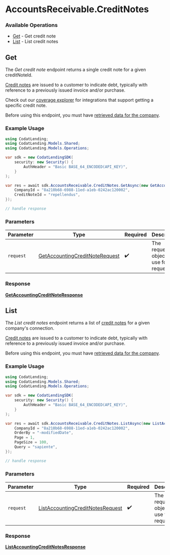 # AccountsReceivable.CreditNotes

### Available Operations

* [Get](#get) - Get credit note
* [List](#list) - List credit notes

## Get

The *Get credit note* endpoint returns a single credit note for a given creditNoteId.

[Credit notes](https://docs.codat.io/accounting-api#/schemas/CreditNote) are issued to a customer to indicate debt, typically with reference to a previously issued invoice and/or purchase.

Check out our [coverage explorer](https://knowledge.codat.io/supported-features/accounting?view=tab-by-data-type&dataType=creditNotes) for integrations that support getting a specific credit note.

Before using this endpoint, you must have [retrieved data for the company](https://docs.codat.io/lending-api#/operations/refresh-company-data).


### Example Usage

```csharp
using CodatLending;
using CodatLending.Models.Shared;
using CodatLending.Models.Operations;

var sdk = new CodatLendingSDK(
    security: new Security() {
        AuthHeader = "Basic BASE_64_ENCODED(API_KEY)",
    }
);

var res = await sdk.AccountsReceivable.CreditNotes.GetAsync(new GetAccountingCreditNoteRequest() {
    CompanyId = "8a210b68-6988-11ed-a1eb-0242ac120002",
    CreditNoteId = "repellendus",
});

// handle response
```

### Parameters

| Parameter                                                                                   | Type                                                                                        | Required                                                                                    | Description                                                                                 |
| ------------------------------------------------------------------------------------------- | ------------------------------------------------------------------------------------------- | ------------------------------------------------------------------------------------------- | ------------------------------------------------------------------------------------------- |
| `request`                                                                                   | [GetAccountingCreditNoteRequest](../../models/operations/GetAccountingCreditNoteRequest.md) | :heavy_check_mark:                                                                          | The request object to use for the request.                                                  |


### Response

**[GetAccountingCreditNoteResponse](../../models/operations/GetAccountingCreditNoteResponse.md)**


## List

The *List credit notes* endpoint returns a list of [credit notes](https://docs.codat.io/accounting-api#/schemas/CreditNote) for a given company's connection.

[Credit notes](https://docs.codat.io/accounting-api#/schemas/CreditNote) are issued to a customer to indicate debt, typically with reference to a previously issued invoice and/or purchase.

Before using this endpoint, you must have [retrieved data for the company](https://docs.codat.io/lending-api#/operations/refresh-company-data).
    

### Example Usage

```csharp
using CodatLending;
using CodatLending.Models.Shared;
using CodatLending.Models.Operations;

var sdk = new CodatLendingSDK(
    security: new Security() {
        AuthHeader = "Basic BASE_64_ENCODED(API_KEY)",
    }
);

var res = await sdk.AccountsReceivable.CreditNotes.ListAsync(new ListAccountingCreditNotesRequest() {
    CompanyId = "8a210b68-6988-11ed-a1eb-0242ac120002",
    OrderBy = "-modifiedDate",
    Page = 1,
    PageSize = 100,
    Query = "sapiente",
});

// handle response
```

### Parameters

| Parameter                                                                                       | Type                                                                                            | Required                                                                                        | Description                                                                                     |
| ----------------------------------------------------------------------------------------------- | ----------------------------------------------------------------------------------------------- | ----------------------------------------------------------------------------------------------- | ----------------------------------------------------------------------------------------------- |
| `request`                                                                                       | [ListAccountingCreditNotesRequest](../../models/operations/ListAccountingCreditNotesRequest.md) | :heavy_check_mark:                                                                              | The request object to use for the request.                                                      |


### Response

**[ListAccountingCreditNotesResponse](../../models/operations/ListAccountingCreditNotesResponse.md)**

